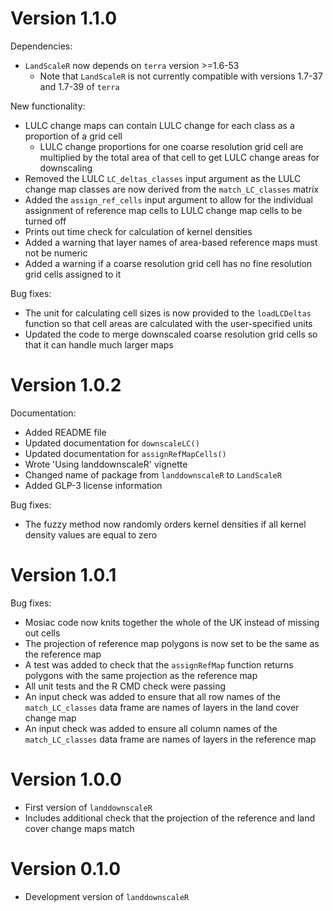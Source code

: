 
# Version 1.1.0

Dependencies:
- `LandScaleR` now depends on `terra` version >=1.6-53
    - Note that `LandScaleR` is not currently compatible with versions 1.7-37 and 1.7-39 of `terra`

New functionality:
- LULC change maps can contain LULC change for each class as a proportion of a grid cell
    - LULC change proportions for one coarse resolution grid cell are multiplied by the total area of that cell to get LULC change areas for downscaling
- Removed the LULC `LC_deltas_classes` input argument as the LULC change map classes are now derived from the `match_LC_classes` matrix
- Added the `assign_ref_cells` input argument to allow for the individual assignment of reference map cells to LULC change map cells to be turned off
- Prints out time check for calculation of kernel densities
- Added a warning that layer names of area-based reference maps must not be numeric
- Added a warning if a coarse resolution grid cell has no fine resolution grid cells assigned to it

Bug fixes:
- The unit for calculating cell sizes is now provided to the `loadLCDeltas` function so that cell areas are calculated with the user-specified units
- Updated the code to merge downscaled coarse resolution grid cells so that it can handle much larger maps

# Version 1.0.2

Documentation:
- Added README file
- Updated documentation for `downscaleLC()`
- Updated documentation for `assignRefMapCells()`
- Wrote 'Using landdownscaleR' vignette
- Changed name of package from `landdownscaleR` to `LandScaleR`
- Added GLP-3 license information

Bug fixes:
- The fuzzy method now randomly orders kernel densities if all kernel density values are equal to zero

# Version 1.0.1

Bug fixes:
- Mosiac code now knits together the whole of the UK instead of missing out cells
- The projection of reference map polygons is now set to be the same as the reference map
- A test was added to check that the `assignRefMap` function returns polygons with the same projection as the reference map
- All unit tests and the R CMD check were passing
- An input check was added to ensure that all row names of the `match_LC_classes` data frame are names of layers in the land cover change map
- An input check was added to ensure all column names of the `match_LC_classes` data frame are names of layers in the reference map

# Version 1.0.0

- First version of `landdownscaleR`
- Includes additional check that the projection of the reference and land cover change maps match

# Version 0.1.0

- Development version of `landdownscaleR`
